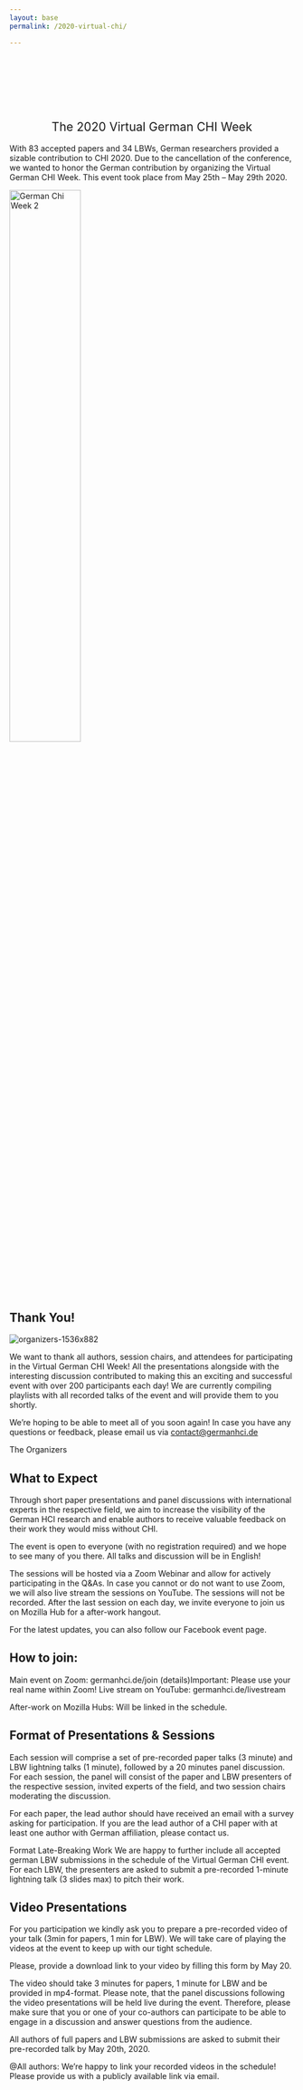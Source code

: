 ```yaml
---
layout: base
permalink: /2020-virtual-chi/

---
```

<br>
<br>
<br>
<br>
<br>
<h2 style="font-weight: 400; text-align: center">The 2020 Virtual German CHI Week</h2>

With 83 accepted papers and 34 LBWs, German researchers provided a sizable contribution to CHI 2020. Due to the cancellation of the conference, we wanted to honor the German contribution by organizing the Virtual German CHI Week. This event took place from May 25th – May 29th 2020.

<img src="https://user-images.githubusercontent.com/111348509/234103176-0b8ec852-0201-4c22-ac9f-a9a47312daef.jpg" alt="German Chi Week 2" style="width:50%;">

## Thank You!
![organizers-1536x882](https://user-images.githubusercontent.com/111348509/234103235-754e3ee3-8fc1-446f-a497-391d733f40f3.png)

We want to thank all authors, session chairs, and attendees for participating in the Virtual German CHI Week! All the presentations alongside with the interesting discussion contributed to making this an exciting and successful event with over 200 participants each day! We are currently compiling playlists with all recorded talks of the event and will provide them to you shortly.

We’re hoping to be able to meet all of you soon again! In case you have any questions or feedback, please email us via contact@germanhci.de

The Organizers
## What to Expect
Through short paper presentations and panel discussions with international experts in the respective field, we aim to increase the visibility of the German HCI research and enable authors to receive valuable feedback on their work they would miss without CHI. 

The event is open to everyone (with no registration required) and we hope to see many of you there. All talks and discussion will be in English!

The sessions will be hosted via a Zoom Webinar and allow for actively participating in the Q&As. In case you cannot or do not want to use Zoom, we will also live stream the sessions on YouTube. The sessions will not be recorded. After the last session on each day, we invite everyone to join us on Mozilla Hub for a after-work hangout.

For the latest updates, you can also follow our Facebook event page.

## How to join:
Main event on Zoom: germanhci.de/join (details)Important: Please use your real name within Zoom!
Live stream on YouTube: germanhci.de/livestream

After-work on Mozilla Hubs: Will be linked in the schedule.

## Format of Presentations & Sessions
Each session will comprise a set of pre-recorded paper talks (3 minute) and LBW lightning talks (1 minute), followed by a 20 minutes panel discussion. For each session, the panel will consist of the paper and LBW presenters of the respective session, invited experts of the field, and two session chairs moderating the discussion.

For each paper, the lead author should have received an email with a survey asking for participation. If you are the lead author of a CHI paper with at least one author with German affiliation, please contact us.

Format Late-Breaking Work
We are happy to further include all accepted german LBW submissions in the schedule of the Virtual German CHI event. For each LBW, the presenters are asked to submit a pre-recorded 1-minute lightning talk (3 slides max) to pitch their work.

## Video Presentations
For you participation we kindly ask you to prepare a pre-recorded video of your talk (3min for papers, 1 min for LBW). We will take care of playing the videos at the event to keep up with our tight schedule.

Please, provide a download link to your video by filling this form by May 20.

The video should take 3 minutes for papers, 1 minute for LBW and be provided in mp4-format. Please note, that the panel discussions following the video presentations will be held live during the event. Therefore, please make sure that you or one of your co-authors can participate to be able to engage in a discussion and answer questions from the audience.


All authors of full papers and LBW submissions are asked to submit their pre-recorded talk by May 20th, 2020.

@All authors: We’re happy to link your recorded videos in the schedule! Please provide us with a publicly available link via email.
